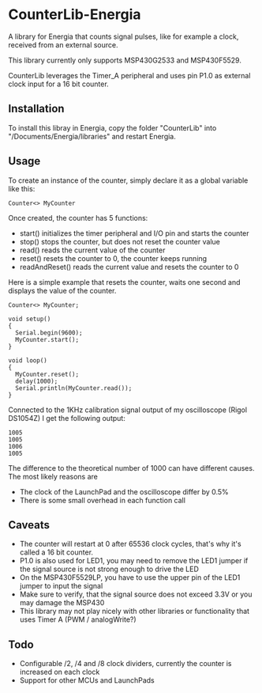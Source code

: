 # CounterLib-Energia
A library for Energia that counts signal pulses, like for example a clock, received from an external source.

This library currently only supports MSP430G2533 and MSP430F5529.

CounterLib leverages the Timer_A peripheral and uses pin P1.0 as external clock input for a 16 bit counter. 

## Installation

To install this libray in Energia, copy the folder "CounterLib" into "<user home>/Documents/Energia/libraries" and restart Energia.

## Usage

To create an instance of the counter, simply declare it as a global variable like this:

	Counter<> MyCounter

Once created, the counter has 5 functions:
* start() initializes the timer peripheral and I/O pin and starts the counter
* stop() stops the counter, but does not reset the counter value
* read() reads the current value of the counter
* reset() resets the counter to 0, the counter keeps running
* readAndReset() reads the current value and resets the counter to 0

Here is a simple example that resets the counter, waits one second and displays the value of the counter.

    Counter<> MyCounter;
    
    void setup()
    {
      Serial.begin(9600);
      MyCounter.start();
    }
    
    void loop()
    {
      MyCounter.reset();
      delay(1000);
      Serial.println(MyCounter.read());
    }

Connected to the 1KHz calibration signal output of my oscilloscope (Rigol DS1054Z) I get the following output:

    1005
	1005
	1006
	1005

The difference to the theoretical number of 1000 can have different causes. The most likely reasons are 
* The clock of the LaunchPad and the oscilloscope differ by 0.5%
* There is some small overhead in each function call

## Caveats
* The counter will restart at 0 after 65536 clock cycles, that's why it's called a 16 bit counter.
* P1.0 is also used for LED1, you may need to remove the LED1 jumper if the signal source is not strong enough to drive the LED
* On the MSP430F5529LP, you have to use the upper pin of the LED1 jumper to input the signal
* Make sure to verify, that the signal source does not exceed 3.3V or you may damage the MSP430
* This library may not play nicely with other libraries or functionality that uses Timer A (PWM / analogWrite?)

## Todo
* Configurable /2, /4 and /8 clock dividers, currently the counter is increased on each clock
* Support for other MCUs and LaunchPads
